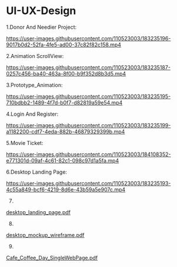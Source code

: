 # UI-UX-Design

1.Donor And Needier Project:

https://user-images.githubusercontent.com/110523003/183235196-9017b0d2-52fa-4fe5-ad00-37c82f82c158.mp4

2.Animation ScrollView:

https://user-images.githubusercontent.com/110523003/183235187-0257c456-ba40-463a-8f00-b9f352d8b3d5.mp4

3.Prototype_Animation:

https://user-images.githubusercontent.com/110523003/183235195-710bdbb2-1489-4f7d-b0f7-d82819a59e54.mp4


4.Login And Register:

https://user-images.githubusercontent.com/110523003/183235199-a1182200-cdf7-4eda-882b-46879329399b.mp4

5.Movie Ticket:

https://user-images.githubusercontent.com/110523003/184108352-e771301d-09af-4c61-82c1-098c97d1a5fa.mp4


6.Desktop Landing Page:

https://user-images.githubusercontent.com/110523003/183235193-4c55a849-bcf6-4219-8d6e-43b59a5e907c.mp4


7.
[desktop_landing_page.pdf](https://github.com/Darshan721/UI-UX-Design/files/9274422/desktop_landing_page.pdf)

8.
[desktop_mockup_wireframe.pdf](https://github.com/Darshan721/UI-UX-Design/files/9274424/desktop_mockup_wireframe.pdf)

9.
[Cafe_Coffee_Day_SingleWebPage.pdf](https://github.com/Darshan721/UI-UX-Design/files/9274434/Cafe_Coffee_Day_SingleWebPage.pdf)
